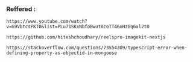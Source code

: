 ### Reffered :
```https://www.youtube.com/watch?v=G9VbtcsPKT0&list=PLu71SKxNbfoBwut0coTT46oHz8q6xl2tO```


```https://github.com/hiteshchoudhary/reelspro-imagekit-nextjs```

``` https://stackoverflow.com/questions/73554309/typescript-error-when-defining-property-as-objectid-in-mongoose ```